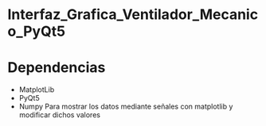 # Interfaz_Grafica_Ventilador_Mecanico_PyQt5
# Dependencias 
- MatplotLib
- PyQt5
- Numpy
Para mostrar los datos mediante señales con matplotlib y modificar dichos valores 
